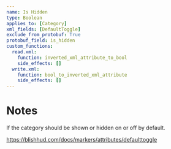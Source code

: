 ```yaml
---
name: Is Hidden
type: Boolean
applies_to: [Category]
xml_fields: [DefaultToggle]
exclude_from_protobuf: True
protobuf_field: is_hidden
custom_functions:
  read.xml:
    function: inverted_xml_attribute_to_bool
    side_effects: []
  write.xml:
    function: bool_to_inverted_xml_attribute
    side_effects: []
---
```


Notes
=====
If the category should be shown or hidden on or off by default.

https://blishhud.com/docs/markers/attributes/defaulttoggle


